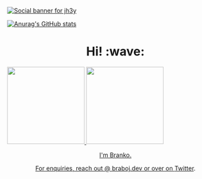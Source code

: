 [![Social banner for jh3y](https://github.com/jh3y/jh3y/raw/master/assets/header-banner--optimized.svg)](https://jhey.dev)

[![Anurag's GitHub stats](https://github-readme-stats.vercel.app/api?username=braboj)](https://github.com/braboj/github-readme-stats)
  
<h1 align='center'> Hi! :wave:</h1>

<div>
  <a href="https://github.com/braboj">
  <img height="180em" src="https://github-readme-stats.vercel.app/api?username=braboj&count_private=true&theme=cobalt&show_icons=true"/>
  <img height="180em" src="https://github-readme-stats.vercel.app/api/top-langs/?username=braboj&layout=compact&langs_count=7&theme=cobalt"/>
</div>
  
<p align='center'> I'm Branko. </p>
<p align='center'>For enquiries, reach out @ braboj.dev or over on <a href="https://twitter.com/braboj">Twitter</a>.</p>

